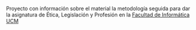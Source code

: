 Proyecto con información sobre el material la metodología seguida para dar la asignatura de Ética, Legislación y Profesión en la [Facultad de Informática UCM](https://informatica.ucm.es)
